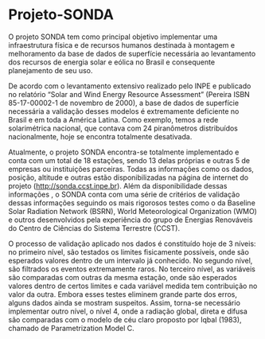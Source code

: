 Projeto-SONDA
=============

O projeto SONDA tem como principal objetivo implementar uma infraestrutura física e de recursos humanos destinada à montagem e melhoramento da base de dados de superfície necessária ao levantamento dos recursos de energia solar e eólica no Brasil e consequente planejamento de seu uso.

De acordo com o levantamento extensivo realizado pelo INPE e publicado no relatório “Solar and Wind Energy Resource Assessment” (Pereira ISBN 85-17-00002-1 de novembro de 2000), a base de dados de superfície necessária a validação desses modelos é extremamente deficiente no Brasil e em toda a América Latina. Como exemplo, temos a rede solarimétrica nacional, que contava com 24 piranômetros distribuídos nacionalmente, hoje se encontra totalmente desativada.

Atualmente, o projeto SONDA encontra-se totalmente implementado e conta com um total de 18 estações, sendo 13 delas próprias e outras 5 de empresas ou instituições parceiras. Todas as informações como os dados, posição, altitude e outras estão disponibilizadas na página de internet do projeto (http://sonda.ccst.inpe.br). Além da disponibilidade dessas informações , o SONDA conta com uma série de critérios de validação dessas informações seguindo os mais rigorosos testes como o da Baseline Solar Radiation Network (BSRN), World Meteorological Organization (WMO) e outros desenvolvidos pela experiência do grupo de Energias Renováveis do Centro de Ciências do Sistema Terrestre (CCST). 

O processo de validação aplicado nos dados é constituído hoje de 3 níveis: no primeiro nível, são testados os limites fisicamente possíveis, onde são esperados valores dentro de um intervalo já conhecido. No segundo nível, são filtrados os eventos extremamente raros. No terceiro nível, as variáveis são comparadas com outras da mesma estação, onde são esperados valores dentro de certos limites e cada variável medida tem contribuição no valor da outra. Embora esses testes eliminem grande parte dos erros, alguns dados ainda se mostram suspeitos. Assim, torna-se necessário implementar outro nível, o nível 4, onde a radiação global, direta e difusa são comparadas com o modelo de céu claro proposto por Iqbal (1983), chamado de Parametrization Model C.
